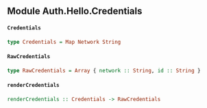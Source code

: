 ## Module Auth.Hello.Credentials

#### `Credentials`

``` purescript
type Credentials = Map Network String
```

#### `RawCredentials`

``` purescript
type RawCredentials = Array { network :: String, id :: String }
```

#### `renderCredentials`

``` purescript
renderCredentials :: Credentials -> RawCredentials
```


